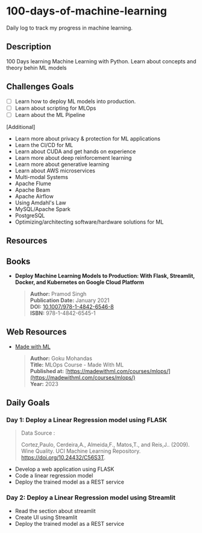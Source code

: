 # 100-days-of-machine-learning

Daily log to track my progress in machine learning.

## Description

100 Days learning Machine Learning with Python. Learn about concepts and theory behin ML models

## Challenges Goals

- [ ] Learn how to deploy ML models into production.
- [ ] Learn about scripting for MLOps
- [ ] Learn about the ML Pipeline

[Additional]

- Learn more about privacy & protection for ML applications
- Learn the CI/CD for ML
- Learn about CUDA and get hands on experience
- Learn more about deep reinforcement learning
- Learn more about generative learning
- Learn about AWS microservices
- Multi-modal Systems
- Apache Flume
- Apache Beam
- Apache Airflow
- Using Amdahl's Law
- MySQL/Apache Spark
- PostgreSQL
- Optimizing/architecting software/hardware solutions for ML

## Resources

## Books

- **Deploy Machine Learning Models to Production: With Flask, Streamlit, Docker, and Kubernetes on Google Cloud Platform**
  
    > **Author:** Pramod Singh  
    > **Publication Date:** January 2021  
    > **DOI:** [10.1007/978-1-4842-6546-8](https://doi.org/10.1007/978-1-4842-6546-8)  
    > **ISBN:** 978-1-4842-6545-1

## Web Resources

- [Made with ML](https://madewithml.com/courses/mlops/)

    > **Author:** Goku Mohandas  
    > **Title:** MLOps Course - Made With ML  
    > **Published at:** [https://madewithml.com/courses/mlops/](https://madewithml.com/courses/mlops/)  
    > **Year:** 2023  

## Daily Goals

### Day 1: Deploy a Linear Regression model using FLASK

  > Data Source :
  >
  > Cortez,Paulo, Cerdeira,A., Almeida,F., Matos,T., and Reis,J.. (2009). Wine Quality. UCI Machine Learning Repository. <https://doi.org/10.24432/C56S3T>.

- Develop a web application using FLASK
- Code a linear regression model
- Deploy the trained model as a REST service

### Day 2: Deploy a Linear Regression model using Streamlit

- Read the section about streamlit
- Create UI using Streamlit
- Deploy the trained model as a REST service
